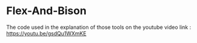 # Flex-And-Bison
The code used in the explanation of those tools on the youtube video link : https://youtu.be/gsdQu1WXmKE 
